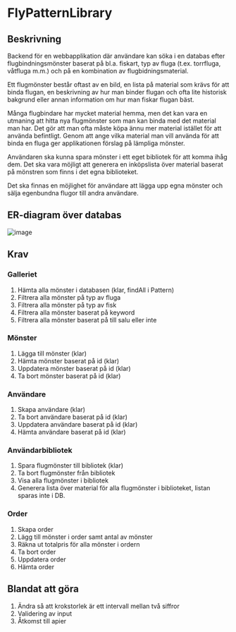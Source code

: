 # FlyPatternLibrary

## Beskrivning

Backend för en webbapplikation där användare kan söka i en databas efter flugbindningsmönster baserat på bl.a. fiskart, typ av fluga (t.ex. torrfluga, våtfluga m.m.) och på en kombination av flugbidningsmaterial.

Ett flugmönster består oftast av en bild, en lista på material som krävs för att binda flugan, en beskrivning av hur man binder flugan och ofta lite historisk bakgrund eller annan information om hur man fiskar flugan bäst.

Många flugbindare har mycket material hemma, men det kan vara en utmaning att hitta nya flugmönster som man kan binda med det material man har. Det gör att man ofta måste köpa ännu mer material istället för att använda befintligt.
Genom att ange vilka material man vill använda för att binda en fluga ger applikationen förslag på lämpliga mönster.

Användaren ska kunna spara mönster i ett eget bibliotek för att komma ihåg dem. Det ska vara möjligt att generera en inköpslista över material baserat på mönstren som finns i det egna biblioteket.

Det ska finnas en möjlighet för användare att lägga upp egna mönster och sälja egenbundna flugor till andra användare.


## ER-diagram över databas

![image](https://github.com/ikonenmk/FlyPatternLibrary/assets/153864857/748e2d05-6fb8-487f-8038-f6ed91dee926)


## Krav

### Galleriet

1. Hämta alla mönster i databasen (klar, findAll i Pattern)
2. Filtrera alla mönster på typ av fluga
3. Filtrera alla mönster på typ av fisk
4. Filtrera alla mönster baserat på keyword
5. Filtrera alla mönster baserat på till salu eller inte

### Mönster

1. Lägga till mönster (klar)
2. Hämta mönster baserat på id (klar)
3. Uppdatera mönster baserat på id (klar)
4. Ta bort mönster baserat på id (klar)

### Användare
1. Skapa användare (klar)
2. Ta bort användare baserat på id (klar)
3. Uppdatera användare baserat på id (klar)
4. Hämta användare baserat på id (klar)

### Användarbibliotek

1. Spara flugmönster till bibliotek (klar)
2. Ta bort flugmönster från bibliotek 
3. Visa alla flugmönster i bibliotek
4. Generera lista över material för alla flugmönster i biblioteket, listan sparas inte i DB.

### Order
1. Skapa order
2. Lägg till mönster i order samt antal av mönster
3. Räkna ut totalpris för alla mönster i ordern
4. Ta bort order
5. Uppdatera order
6. Hämta order


## Blandat att göra
1. Ändra så att krokstorlek är ett intervall mellan två siffror
2. Validering av input
3. Åtkomst till apier
